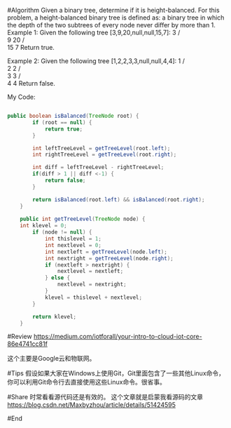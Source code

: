 #Algorithm
Given a binary tree, determine if it is height-balanced.
For this problem, a height-balanced binary tree is defined as:
a binary tree in which the depth of the two subtrees of every node never differ by more than 1.
Example 1:
Given the following tree [3,9,20,null,null,15,7]:
    3
   / \
  9  20
    /  \
   15   7
Return true.

Example 2:
Given the following tree [1,2,2,3,3,null,null,4,4]:
       1
      / \
     2   2
    / \
   3   3
  / \
 4   4
Return false.

My Code:
```java

public boolean isBalanced(TreeNode root) {
        if (root == null) {
            return true;
        }

        int leftTreeLevel = getTreeLevel(root.left);
        int rightTreeLevel = getTreeLevel(root.right);

        int diff = leftTreeLevel - rightTreeLevel;
        if(diff > 1 || diff <-1) {
            return false;
        }

        return isBalanced(root.left) && isBalanced(root.right);
    }
    
    public int getTreeLevel(TreeNode node) {
    int klevel = 0;
        if (node != null) {
            int thislevel = 1;
            int nextlevel = 0;
            int nextleft = getTreeLevel(node.left);
            int nextright = getTreeLevel(node.right);
            if (nextleft > nextright) {
                nextlevel = nextleft;
            } else {
                nextlevel = nextright;
            }
            klevel = thislevel + nextlevel;
        }

        return klevel;
    }
```

#Review
https://medium.com/iotforall/your-intro-to-cloud-iot-core-86e4741cc81f

这个主要是Google云和物联网。

#Tips
假设如果大家在Windows上使用Git，Git里面包含了一些其他Linux命令，你可以利用Git命令行去直接使用这些Linux命令。很省事。

#Share
时常看看源代码还是有效的。
这个文章就是启蒙我看源码的文章
https://blog.csdn.net/Maxbyzhou/article/details/51424595

#End
